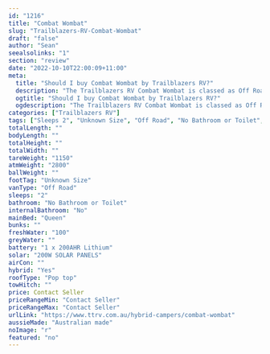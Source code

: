 ```yaml
---
id: "1216"
title: "Combat Wombat"
slug: "Trailblazers-RV-Combat-Wombat"
draft: "false"
author: "Sean"
seealsolinks: "1"
section: "review"
date: "2022-10-10T22:00:09+11:00"
meta:
  title: "Should I buy Combat Wombat by Trailblazers RV?"
  description: "The Trailblazers RV Combat Wombat is classed as Off Road, and sleeps 2 people. It is Australian made and comes in at Unknown Size. It generally has No Bathroom or Toilet."
  ogtitle: "Should I buy Combat Wombat by Trailblazers RV?"
  ogdescription: "The Trailblazers RV Combat Wombat is classed as Off Road, and sleeps 2 people. It is Australian made and comes in at Unknown Size. It generally has No Bathroom or Toilet."
categories: ["Trailblazers RV"]
tags: ["Sleeps 2", "Unknown Size", "Off Road", "No Bathroom or Toilet", "Pop top", "Price Unknown", "Australian made"]
totalLength: ""
bodyLength: ""
totalHeight: ""
totalWidth: ""
tareWeight: "1150"
atmWeight: "2800"
ballWeight: ""
footTag: "Unknown Size"
vanType: "Off Road"
sleeps: "2"
bathroom: "No Bathroom or Toilet"
internalBathroom: "No"
mainBed: "Queen"
bunks: ""
freshWater: "100"
greyWater: ""
battery: "1 x 200AHR Lithium"
solar: "200W SOLAR PANELS"
airCon: ""
hybrid: "Yes"
roofType: "Pop top"
towHitch: ""
price: Contact Seller
priceRangeMin: "Contact Seller"
priceRangeMax: "Contact Seller"
urlLink: "https://www.ttrv.com.au/hybrid-campers/combat-wombat"
aussieMade: "Australian made"
noImage: "r"
featured: "no"
---
```

